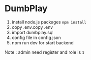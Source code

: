 # DumbPlay

1. install node.js packages `npm install`
2. copy .env.copy .env
3. import dumbplay.sql 
4. config file in config.json
5. npm run dev for start backend

Note : admin need register and role is `1`
